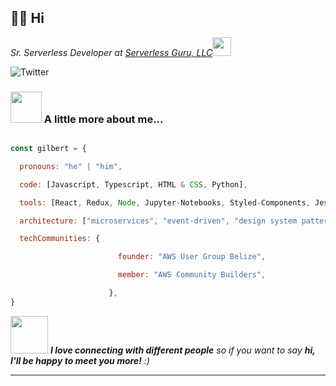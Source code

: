 <h2> 👋🏾 Hi </h2>


<p><em>Sr. Serverless Developer at <a href="https://www.serverlessguru.com/">Serverless Guru, LLC</a><img src="https://media.giphy.com/media/WUlplcMpOCEmTGBtBW/giphy.gif" width="30"> 

</em></p>

![Twitter](https://img.shields.io/twitter/url?label=Twitter&style=social&url=https%3A%2F%2Ftwitter.com%2Fgjyoungjr)

### <img src="https://media.giphy.com/media/VgCDAzcKvsR6OM0uWg/giphy.gif" width="50"> A little more about me...  

```javascript

const gilbert = {

  pronouns: "he" | "him",

  code: [Javascript, Typescript, HTML & CSS, Python],

  tools: [React, Redux, Node, Jupyter-Notebooks, Styled-Components, Jest, Docker],

  architecture: ["microservices", "event-driven", "design system pattern", "AI/ML"],

  techCommunities: {

                        founder: "AWS User Group Belize",

                        member: "AWS Community Builders",

                      },
}

```

<img src="https://media.giphy.com/media/LnQjpWaON8nhr21vNW/giphy.gif" width="60"> <em><b>I love connecting with different people</b> so if you want to say <b>hi, I'll be happy to meet you more!</b> :)</em>

---



<!---
gjyoungjr/gjyoungjr is a ✨ special ✨ repository because its `README.md` (this file) appears on your GitHub profile.
You can click the Preview link to take a look at your changes.
--->
